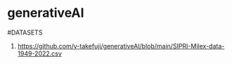 # generativeAI
#DATASETS
1. https://github.com/y-takefuji/generativeAI/blob/main/SIPRI-Milex-data-1949-2022.csv
